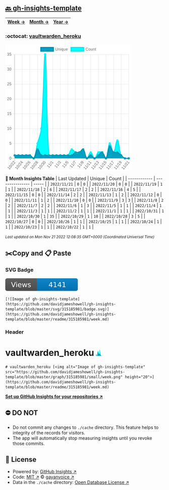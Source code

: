 ## [🔙 gh-insights-template](https://github.com/davidjameshowell/gh-insights-template)
| [**Week →**](https://github.com/davidjameshowell/gh-insights-template/blob/master/readme/315185981/week.md) | [**Month →**](https://github.com/davidjameshowell/gh-insights-template/blob/master/readme/315185981/month.md) | [**Year →**](https://github.com/davidjameshowell/gh-insights-template/blob/master/readme/315185981/year.md) |
 | ------------ | --------------- | ----- |

### :octocat: [vaultwarden_heroku](https://github.com/davidjameshowell/vaultwarden_heroku)
![Image of gh-insights-template](https://github.com/davidjameshowell/gh-insights-template/blob/master/graph/315185981/large/month.png)

**:calendar: Month Insights Table**
| Last Updated | Unique | Count |
 | ------------ | --------------- | ----- |
 | `2022/11/21` |  `0` | `0` |
 | `2022/11/20` |  `0` | `0` |
 | `2022/11/19` |  `1` | `1` |
 | `2022/11/18` |  `2` | `6` |
 | `2022/11/17` |  `2` | `2` |
 | `2022/11/16` |  `4` | `5` |
 | `2022/11/15` |  `0` | `0` |
 | `2022/11/14` |  `2` | `2` |
 | `2022/11/13` |  `1` | `2` |
 | `2022/11/12` |  `0` | `0` |
 | `2022/11/11` |  `1` | `2` |
 | `2022/11/10` |  `0` | `0` |
 | `2022/11/9` |  `3` | `3` |
 | `2022/11/8` |  `2` | `2` |
 | `2022/11/7` |  `2` | `2` |
 | `2022/11/6` |  `1` | `3` |
 | `2022/11/5` |  `1` | `1` |
 | `2022/11/4` |  `1` | `1` |
 | `2022/11/3` |  `1` | `1` |
 | `2022/11/2` |  `1` | `1` |
 | `2022/11/1` |  `1` | `1` |
 | `2022/10/31` |  `1` | `1` |
 | `2022/10/30` |  `1` | `35` |
 | `2022/10/29` |  `1` | `10` |
 | `2022/10/28` |  `3` | `5` |
 | `2022/10/27` |  `0` | `0` |
 | `2022/10/26` |  `1` | `1` |
 | `2022/10/25` |  `1` | `1` |
 | `2022/10/24` |  `1` | `1` |
 | `2022/10/23` |  `1` | `1` |
 | `2022/10/22` |  `1` | `1` |

<small><i>Last updated on Mon Nov 21 2022 12:08:35 GMT+0000 (Coordinated Universal Time)</i></small>

## ✂️Copy and 📋 Paste
### SVG Badge
[![Image of gh-insights-template](https://github.com/davidjameshowell/gh-insights-template/blob/master/svg/315185981/badge.svg)](https://github.com/davidjameshowell/gh-insights-template/blob/master/readme/315185981/week.md)
```readme
[![Image of gh-insights-template](https://github.com/davidjameshowell/gh-insights-template/blob/master/svg/315185981/badge.svg)](https://github.com/davidjameshowell/gh-insights-template/blob/master/readme/315185981/week.md)
```
### Header
# vaultwarden_heroku [<img alt="Image of gh-insights-template" src="https://github.com/davidjameshowell/gh-insights-template/blob/master/graph/315185981/small/week.png" height="20">](https://github.com/davidjameshowell/gh-insights-template/blob/master/readme/315185981/week.md)
```readme
# vaultwarden_heroku [<img alt="Image of gh-insights-template" src="https://github.com/davidjameshowell/gh-insights-template/blob/master/graph/315185981/small/week.png" height="20">](https://github.com/davidjameshowell/gh-insights-template/blob/master/readme/315185981/week.md)
```
[**Set up GitHub Insights for your repositories ↗️**](https://github.com/gayanvoice/github-insights)
## ⛔ DO NOT
- Do not commit any changes to `./cache` directory. This feature helps to integrity of the records for visitors.
- The app will automatically stop measuring insights until you revoke those commits.
## 📄 License
- Powered by: [GitHub Insights ↗️](https://github.com/gayanvoice/github-insights)
- Code: [MIT ↗️](./LICENSE) © [gayanvoice ↗️](https://github.com/gayanvoice)
- Data in the `./cache` directory: [Open Database License ↗️](https://opendatacommons.org/licenses/odbl/1-0/)
